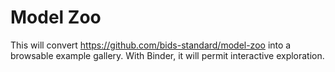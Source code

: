 # Model Zoo

This will convert https://github.com/bids-standard/model-zoo into a browsable example gallery.
With Binder, it will permit interactive exploration.
